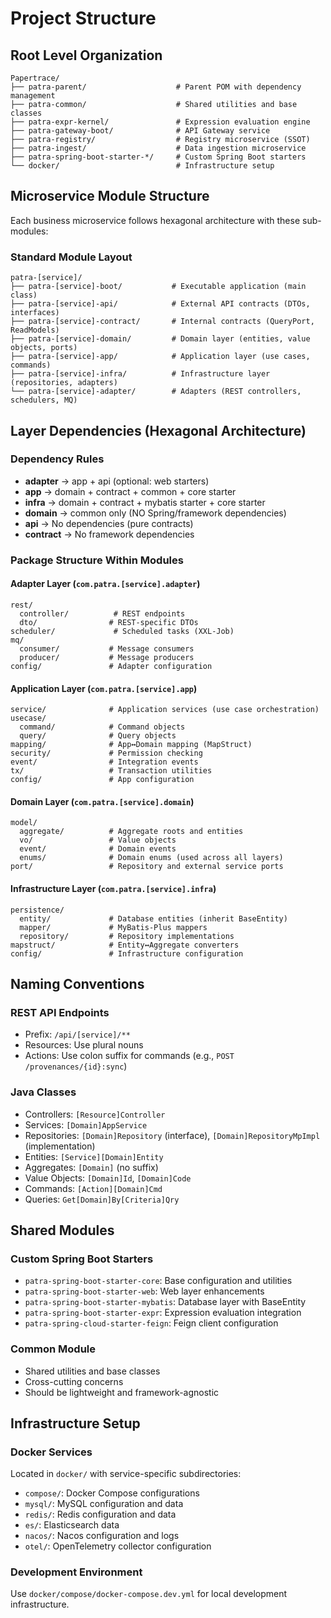 # Project Structure

## Root Level Organization

```
Papertrace/
├── patra-parent/                    # Parent POM with dependency management
├── patra-common/                    # Shared utilities and base classes
├── patra-expr-kernel/               # Expression evaluation engine
├── patra-gateway-boot/              # API Gateway service
├── patra-registry/                  # Registry microservice (SSOT)
├── patra-ingest/                    # Data ingestion microservice
├── patra-spring-boot-starter-*/     # Custom Spring Boot starters
└── docker/                          # Infrastructure setup
```

## Microservice Module Structure

Each business microservice follows hexagonal architecture with these sub-modules:

### Standard Module Layout
```
patra-[service]/
├── patra-[service]-boot/           # Executable application (main class)
├── patra-[service]-api/            # External API contracts (DTOs, interfaces)
├── patra-[service]-contract/       # Internal contracts (QueryPort, ReadModels)
├── patra-[service]-domain/         # Domain layer (entities, value objects, ports)
├── patra-[service]-app/            # Application layer (use cases, commands)
├── patra-[service]-infra/          # Infrastructure layer (repositories, adapters)
└── patra-[service]-adapter/        # Adapters (REST controllers, schedulers, MQ)
```

## Layer Dependencies (Hexagonal Architecture)

### Dependency Rules
- **adapter** → app + api (optional: web starters)
- **app** → domain + contract + common + core starter
- **infra** → domain + contract + mybatis starter + core starter  
- **domain** → common only (NO Spring/framework dependencies)
- **api** → No dependencies (pure contracts)
- **contract** → No framework dependencies

### Package Structure Within Modules

#### Adapter Layer (`com.patra.[service].adapter`)
```
rest/
  controller/          # REST endpoints
  dto/                # REST-specific DTOs
scheduler/             # Scheduled tasks (XXL-Job)
mq/
  consumer/           # Message consumers
  producer/           # Message producers
config/               # Adapter configuration
```

#### Application Layer (`com.patra.[service].app`)
```
service/              # Application services (use case orchestration)
usecase/
  command/            # Command objects
  query/              # Query objects
mapping/              # App↔Domain mapping (MapStruct)
security/             # Permission checking
event/                # Integration events
tx/                   # Transaction utilities
config/               # App configuration
```

#### Domain Layer (`com.patra.[service].domain`)
```
model/
  aggregate/          # Aggregate roots and entities
  vo/                 # Value objects
  event/              # Domain events
  enums/              # Domain enums (used across all layers)
port/                 # Repository and external service ports
```

#### Infrastructure Layer (`com.patra.[service].infra`)
```
persistence/
  entity/             # Database entities (inherit BaseEntity)
  mapper/             # MyBatis-Plus mappers
  repository/         # Repository implementations
mapstruct/            # Entity↔Aggregate converters
config/               # Infrastructure configuration
```

## Naming Conventions

### REST API Endpoints
- Prefix: `/api/[service]/**`
- Resources: Use plural nouns
- Actions: Use colon suffix for commands (e.g., `POST /provenances/{id}:sync`)

### Java Classes
- Controllers: `[Resource]Controller`
- Services: `[Domain]AppService`
- Repositories: `[Domain]Repository` (interface), `[Domain]RepositoryMpImpl` (implementation)
- Entities: `[Service][Domain]Entity`
- Aggregates: `[Domain]` (no suffix)
- Value Objects: `[Domain]Id`, `[Domain]Code`
- Commands: `[Action][Domain]Cmd`
- Queries: `Get[Domain]By[Criteria]Qry`

## Shared Modules

### Custom Spring Boot Starters
- `patra-spring-boot-starter-core`: Base configuration and utilities
- `patra-spring-boot-starter-web`: Web layer enhancements
- `patra-spring-boot-starter-mybatis`: Database layer with BaseEntity
- `patra-spring-boot-starter-expr`: Expression evaluation integration
- `patra-spring-cloud-starter-feign`: Feign client configuration

### Common Module
- Shared utilities and base classes
- Cross-cutting concerns
- Should be lightweight and framework-agnostic

## Infrastructure Setup

### Docker Services
Located in `docker/` with service-specific subdirectories:
- `compose/`: Docker Compose configurations
- `mysql/`: MySQL configuration and data
- `redis/`: Redis configuration and data  
- `es/`: Elasticsearch data
- `nacos/`: Nacos configuration and logs
- `otel/`: OpenTelemetry collector configuration

### Development Environment
Use `docker/compose/docker-compose.dev.yml` for local development infrastructure.